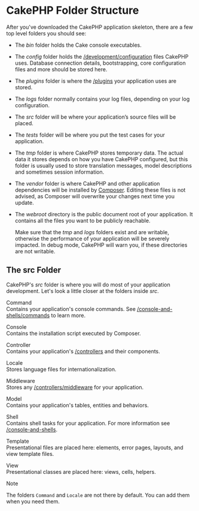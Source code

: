 # CakePHP Folder Structure

After you've downloaded the CakePHP application skeleton, there are a few top
level folders you should see:

- The *bin* folder holds the Cake console executables.

- The *config* folder holds the [/development/configuration](development/configuration.md) files
  CakePHP uses. Database connection details, bootstrapping, core configuration files
  and more should be stored here.

- The *plugins* folder is where the [/plugins](plugins.md) your application uses are stored.

- The *logs* folder normally contains your log files, depending on your log
  configuration.

- The *src* folder will be where your application’s source files will be placed.

- The *tests* folder will be where you put the test cases for your application.

- The *tmp* folder is where CakePHP stores temporary data. The actual data it
  stores depends on how you have CakePHP configured, but this folder
  is usually used to store translation messages, model descriptions and sometimes
  session information.

- The *vendor* folder is where CakePHP and other application dependencies will
  be installed by [Composer](https://getcomposer.org). Editing these files is not
  advised, as Composer will overwrite your changes next time you update.

- The *webroot* directory is the public document root of your application. It
  contains all the files you want to be publicly reachable.

  Make sure that the *tmp* and *logs* folders exist and are writable,
  otherwise the performance of your application will be severely
  impacted. In debug mode, CakePHP will warn you, if these directories are not
  writable.

## The src Folder

CakePHP's *src* folder is where you will do most of your application
development. Let's look a little closer at the folders inside
*src*.

Command  
Contains your application's console commands. See
[/console-and-shells/commands](console-and-shells/commands.md) to learn more.

Console  
Contains the installation script executed by Composer.

Controller  
Contains your application's [/controllers](controllers.md) and their components.

Locale  
Stores language files for internationalization.

Middleware  
Stores any [/controllers/middleware](controllers/middleware.md) for your application.

Model  
Contains your application's tables, entities and behaviors.

Shell  
Contains shell tasks for your application.
For more information see [/console-and-shells](console-and-shells.md).

Template  
Presentational files are placed here: elements, error pages,
layouts, and view template files.

View  
Presentational classes are placed here: views, cells, helpers.

> [!NOTE]
> The folders `Command` and `Locale` are not there by default.
> You can add them when you need them.
